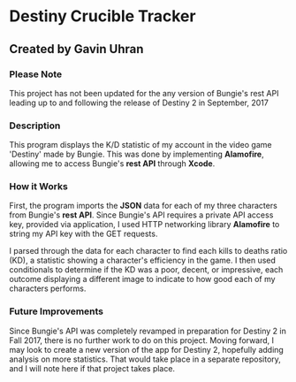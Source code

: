 # Destiny Crucible Tracker
## Created by Gavin Uhran
### Please Note
This project has not been updated for the any version of Bungie's rest API leading up to and following the release of Destiny 2 in September, 2017

### Description
This program displays the K/D statistic of my account in the video game 'Destiny' made by Bungie. This was done by implementing **Alamofire**, allowing me to access Bungie's **rest API** through **Xcode**.

### How it Works
First, the program imports the **JSON** data for each of my three characters from Bungie's **rest API**. Since Bungie's API requires a private API access key, provided via application, I used HTTP networking library **Alamofire** to string my API key with the GET requests. 

I parsed through the data for each character to find each kills to deaths ratio (KD), a statistic showing a character's efficiency in the game. I then used conditionals to determine if the KD was a poor, decent, or impressive, each outcome displaying a different image to indicate to how good each of my characters performs. 

### Future Improvements
Since Bungie's API was completely revamped in preparation for Destiny 2 in Fall 2017, there is no further work to do on this project. Moving forward, I may look to create a new version of the app for Destiny 2, hopefully adding analysis on more statistics. That would take place in a separate repository, and I will note here if that project takes place.